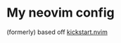 # My neovim config

(formerly) based off [kickstart.nvim](https://github.com/nvim-lua/kickstart.nvim)
